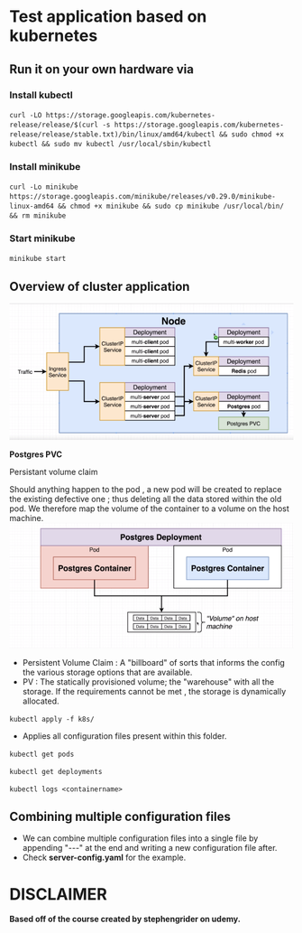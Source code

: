 # Test application based on kubernetes

## Run it on your own hardware via
### Install kubectl
`curl -LO https://storage.googleapis.com/kubernetes-release/release/$(curl -s https://storage.googleapis.com/kubernetes-release/release/stable.txt)/bin/linux/amd64/kubectl && sudo chmod +x kubectl && sudo mv kubectl /usr/local/sbin/kubectl`

### Install minikube
`curl -Lo minikube https://storage.googleapis.com/minikube/releases/v0.29.0/minikube-linux-amd64 && chmod +x minikube && sudo cp minikube /usr/local/bin/ && rm minikube`

### Start minikube
`minikube start`

## Overview of cluster application

![Workflow Diagram](https://github.com/MuzammilM/Docker-Kubernetes-Overview/blob/master/Kubernetes/k8s/Workflow.PNG)


**Postgres PVC**

Persistant volume claim

Should anything happen to the pod , a new pod will be created to replace the existing defective one ; thus deleting all the data stored within the old pod. We therefore map the volume of the container to a volume on the host machine.
![PVC diagram](https://github.com/MuzammilM/Docker-Kubernetes-Overview/blob/master/Kubernetes/k8s/PostgresPVC.PNG)

* Persistent Volume Claim : A "billboard" of sorts that informs the config the various storage options that are available.
* PV : The statically provisioned volume; the "warehouse" with all the storage. If the requirements cannot be met , the storage is dynamically allocated.


`kubectl apply -f k8s/`

* Applies all configuration files present within this folder.

`kubectl get pods`

`kubectl get deployments`

`kubectl logs <containername>`

## Combining multiple configuration files
* We can combine multiple configuration files into a single file by appending "---" at the end and writing a new configuration file after.
* Check **server-config.yaml** for the example.


# DISCLAIMER
**Based off of the course created by stephengrider on udemy.**
